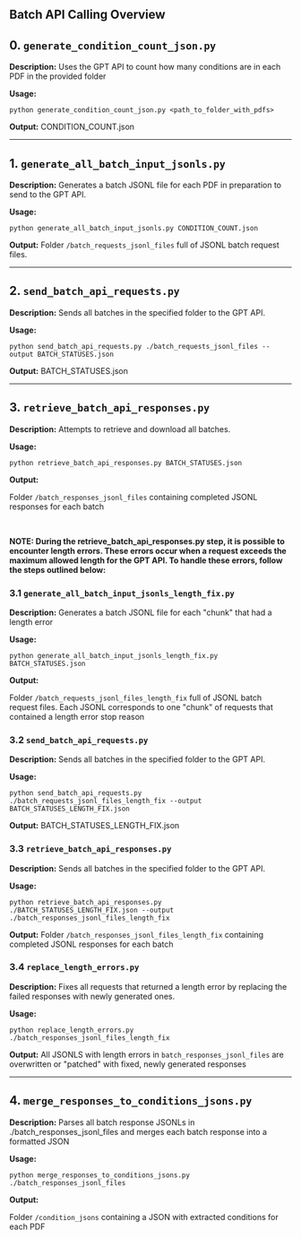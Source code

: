 
## Batch API Calling Overview

## 0. `generate_condition_count_json.py`

**Description:**
Uses the GPT API to count how many conditions are in each PDF in the provided folder

**Usage:**
```
python generate_condition_count_json.py <path_to_folder_with_pdfs>
```
**Output:**
CONDITION_COUNT.json

---

## 1. `generate_all_batch_input_jsonls.py`

**Description:**
Generates a batch JSONL file for each PDF in preparation to send to the GPT API.

**Usage:**
```
python generate_all_batch_input_jsonls.py CONDITION_COUNT.json
```
**Output:**
Folder `/batch_requests_jsonl_files` full of JSONL batch request files.

---

## 2. `send_batch_api_requests.py`

**Description:**
Sends all batches in the specified folder to the GPT API.

**Usage:**
```
python send_batch_api_requests.py ./batch_requests_jsonl_files --output BATCH_STATUSES.json
```
**Output:**
BATCH_STATUSES.json

---
## 3. `retrieve_batch_api_responses.py`

**Description:**
Attempts to retrieve and download all batches.

**Usage:**
```
python retrieve_batch_api_responses.py BATCH_STATUSES.json
```
**Output:**

Folder `/batch_responses_jsonl_files` containing completed JSONL responses for each batch

<br>

**NOTE: During the retrieve_batch_api_responses.py step, it is possible to encounter length errors. These errors occur when a request exceeds the maximum allowed length for the GPT API. To handle these errors, follow the steps outlined below:**

### 3.1 `generate_all_batch_input_jsonls_length_fix.py`

**Description:**
Generates a batch JSONL file for each "chunk" that had a length error

**Usage:**
```
python generate_all_batch_input_jsonls_length_fix.py BATCH_STATUSES.json
```
**Output:**

Folder `/batch_requests_jsonl_files_length_fix` full of JSONL batch request files. Each JSONL corresponds to one "chunk" of requests that contained a length error stop reason

### 3.2 `send_batch_api_requests.py`

**Description:**
Sends all batches in the specified folder to the GPT API.

**Usage:**
```
python send_batch_api_requests.py ./batch_requests_jsonl_files_length_fix --output BATCH_STATUSES_LENGTH_FIX.json
```
**Output:**
BATCH_STATUSES_LENGTH_FIX.json

### 3.3 `retrieve_batch_api_responses.py`

**Description:**
Sends all batches in the specified folder to the GPT API.

**Usage:**
```
python retrieve_batch_api_responses.py ./BATCH_STATUSES_LENGTH_FIX.json --output ./batch_responses_jsonl_files_length_fix
```
**Output:**
Folder `/batch_responses_jsonl_files_length_fix` containing completed JSONL responses for each batch

### 3.4 `replace_length_errors.py`

**Description:**
Fixes all requests that returned a length error by replacing the failed responses with newly generated ones.

**Usage:**
```
python replace_length_errors.py ./batch_responses_jsonl_files_length_fix
```
**Output:**
All JSONLS with length errors in `batch_responses_jsonl_files` are overwritten or "patched" with fixed, newly generated responses

---
## 4. `merge_responses_to_conditions_jsons.py`

**Description:**
Parses all batch response JSONLs in ./batch_responses_jsonl_files and merges each batch response into a formatted JSON

**Usage:**
```
python merge_responses_to_conditions_jsons.py ./batch_responses_jsonl_files
```
**Output:**

Folder `/condition_jsons` containing a JSON with extracted conditions for each PDF
